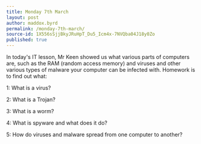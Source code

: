 ```yaml
---
title: Monday 7th March
layout: post
author: maddox.byrd
permalink: /monday-7th-march/
source-id: 1X556sSjjBkyJRuHpT_Du5_Icm4x-7NVQba04J18y0Zo
published: true
---
```

In today's IT lesson, Mr Keen showed us what various parts of computers are, such as the RAM (random access memory) and viruses and other various types of malware your computer can be infected with. Homework is to find out what:

1: What is a virus?

2: What is a Trojan?

3: What is a worm?

4: What is spyware and what does it do?

5: How do viruses and malware spread from one computer to another?

